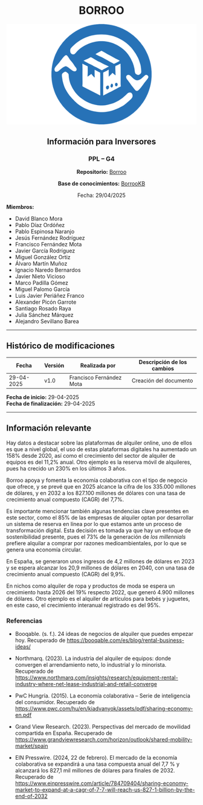 <div align=center>

# BORROO

![](../imagenes/borrooLogo.png)

## Información para Inversores

### PPL – G4

**Repositorio:** [Borroo](https://github.com/ISPP-2425-G4/borroo)

**Base de conocimientos:** [BorrooKB](https://borrookb.netlify.app/)

Fecha: 29/04/2025

</div>

**Miembros:**

- David Blanco Mora
- Pablo Díaz Ordóñez
- Pablo Espinosa Naranjo
- Jesús Fernández Rodríguez
- Francisco Fernández Mota
- Javier García Rodríguez
- Miguel González Ortiz
- Álvaro Martín Muñoz
- Ignacio Naredo Bernardos
- Javier Nieto Vicioso
- Marco Padilla Gómez
- Miguel Palomo García
- Luis Javier Periáñez Franco
- Alexander Picón Garrote
- Santiago Rosado Raya
- Julia Sánchez Márquez
- Alejandro Sevillano Barea

---

## **Histórico de modificaciones**

| Fecha      | Versión | Realizada por           | Descripción de los cambios |
| ---------- | ------- | ----------------------- | -------------------------- |
| 29-04-2025 | v1.0    | Francisco Fernández Mota | Creación del documento     |



**Fecha de inicio:** 29-04-2025  
**Fecha de finalización:** 29-04-2025

---

## Información relevante
Hay datos a destacar sobre las plataformas de alquiler online, uno de ellos es que a nivel global, el uso de estas plataformas digitales ha aumentado un 158% desde 2020, así como el crecimiento del sector de alquiler de equipos es del 11,2% anual. Otro ejemplo es la reserva móvil de alquileres, pues ha crecido un 230% en los últimos 3 años.

Borroo apoya y fomenta la economía colaborativa con el tipo de negocio que ofrece, y se prevé que en 2025 alcance la cifra de los 335.000 millones de dólares, y en 2032 a los 827.100 millones de dólares con una tasa de crecimiento anual compuesto (CAGR) del 7,7%.

Es importante mencionar también algunas tendencias clave presentes en este sector, como el 85% de las empresas de alquiler optan por desarrollar un sistema de reserva en línea por lo que estamos ante un proceso de transformación digital. Esta decisión es tomada ya que hay un enfoque de sostenibilidad presente, pues el 73% de la generación de <i>los millennials</i> prefiere alquilar a comprar por razones medioambientales, por lo que se genera una economía circular.

En España, se generaron unos ingresos de 4,2 millones de dólares en 2023 y se espera alcanzar los 20,9 millones de dólares en 2040, con una tasa de crecimiento anual compuesto (CAGR) del 9,9%.

En nichos como alquiler de ropa y productos de moda se espera un crecimiento hasta 2026 del 19% respecto 2022, que generó 4.900 millones de dólares. Otro ejemplo es el alquiler de artículos para bebés y juguetes, en este caso, el crecimiento interanual registrado es del 95%.

### Referencias
- Booqable. (s. f.). 24 ideas de negocios de alquiler que puedes empezar hoy. Recuperado de https://booqable.com/es/blog/rental-business-ideas/

- Northmarq. (2023). La industria del alquiler de equipos: donde convergen el arrendamiento neto, lo industrial y lo minorista. Recuperado de https://www.northmarq.com/insights/research/equipment-rental-industry-where-net-lease-industrial-and-retail-converge

- PwC Hungría. (2015). La economía colaborativa – Serie de inteligencia del consumidor. Recuperado de https://www.pwc.com/hu/en/kiadvanyok/assets/pdf/sharing-economy-en.pdf

- Grand View Research. (2023). Perspectivas del mercado de movilidad compartida en España. Recuperado de https://www.grandviewresearch.com/horizon/outlook/shared-mobility-market/spain

- EIN Presswire. (2024, 22 de febrero). El mercado de la economía colaborativa se expandirá a una tasa compuesta anual del 7,7 % y alcanzará los 827,1 mil millones de dólares para finales de 2032. Recuperado de https://www.einpresswire.com/article/784709404/sharing-economy-market-to-expand-at-a-cagr-of-7-7-will-reach-us-827-1-billion-by-the-end-of-2032